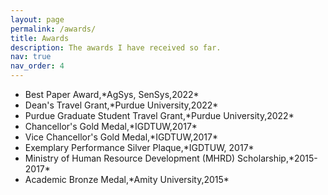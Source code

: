 ```yaml
---
layout: page
permalink: /awards/
title: Awards
description: The awards I have received so far.
nav: true
nav_order: 4
---
```


<ul> 
    <li> Best Paper Award,*AgSys, SenSys,2022*</li>
    <li> Dean's Travel Grant,*Purdue University,2022*</li>
    <li> Purdue Graduate Student Travel Grant,*Purdue University,2022*</li>
    <li> Chancellor's Gold Medal,*IGDTUW,2017*</li>
    <li> Vice Chancellor's Gold Medal,*IGDTUW,2017*</li>
    <li> Exemplary Performance Silver Plaque,*IGDTUW, 2017*</li>
    <li> Ministry of Human Resource Development (MHRD) Scholarship,*2015-2017*</li>
  <li> Academic Bronze Medal,*Amity University,2015*</li>
</ul>
